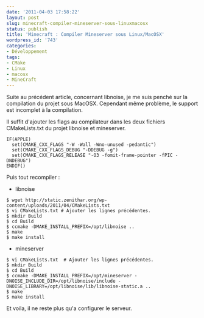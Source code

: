 ```yaml
---
date: '2011-04-03 17:58:22'
layout: post
slug: minecraft-compiler-mineserver-sous-linuxmacosx
status: publish
title: 'Minecraft : Compiler Mineserver sous Linux/MacOSX'
wordpress_id: '743'
categories:
- Développement
tags:
- CMake
- Linux
- macosx
- MineCraft
---
```


Suite au précédent article, concernant libnoise, je me suis penché sur la compilation du projet sous MacOSX. Cependant même problème, le support est incomplet à la compilation.

Il suffit d'ajouter les flags au compilateur dans les deux fichiers CMakeLists.txt du projet libnoise et mineserver. 

```
IF(APPLE)
  set(CMAKE_CXX_FLAGS "-W -Wall -Wno-unused -pedantic")
  set(CMAKE_CXX_FLAGS_DEBUG "-DDEBUG -g")
  set(CMAKE_CXX_FLAGS_RELEASE "-O3 -fomit-frame-pointer -fPIC -DNDEBUG")
ENDIF()
```

Puis tout recompiler :

- libnoise
```
$ wget http://static.zenithar.org/wp-content/uploads/2011/04/CMakeLists.txt
$ vi CMakeLists.txt # Ajouter les lignes précédentes.
$ mkdir Build 
$ cd Build
$ ccmake -DMAKE_INSTALL_PREFIX=/opt/libnoise ..
$ make
$ make install
```
- mineserver
```
$ vi CMakeLists.txt  # Ajouter les lignes précédentes.
$ mkdir Build
$ cd Build
$ ccmake -DMAKE_INSTALL_PREFIX=/opt/mineserver -DNOISE_INCLUDE_DIR=/opt/libnoise/include -DNOISE_LIBRARY=/opt/libnoise/lib/libnoise-static.a ..
$ make
$ make install
```

Et voila, il ne reste plus qu'a configurer le serveur.
